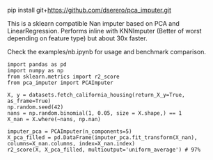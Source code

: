 pip install git+https://github.com/dserero/pca_imputer.git

This is a sklearn compatible Nan imputer based on PCA and LinearRegression.
Performs inline with KNNImputer (Better of worst depending on feature type) but about 30x faster.

Check the examples/nb.ipynb for usage and benchmark comparison. 

```
import pandas as pd
import numpy as np
from sklearn.metrics import r2_score
from pca_imputer import PCAImputer

X, y = datasets.fetch_california_housing(return_X_y=True, as_frame=True)
np.random.seed(42)
nans = np.random.binomial(1, 0.05, size = X.shape,) == 1
X_nan = X.where(~nans, np.nan)

imputer_pca = PCAImputer(n_components=5)
X_pca_filled = pd.DataFrame(imputer_pca.fit_transform(X_nan), columns=X_nan.columns, index=X_nan.index)
r2_score(X, X_pca_filled, multioutput='uniform_average') # 97%
```
